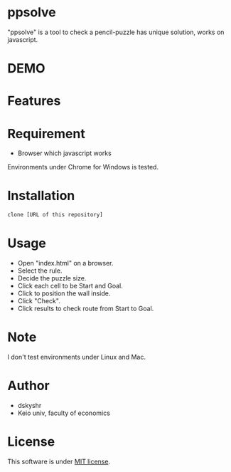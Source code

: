 # ppsolve
 
"ppsolve" is a tool to check a pencil-puzzle has unique solution, works on javascript.

# DEMO


# Features
 
 
# Requirement
 
* Browser which javascript works
 
Environments under Chrome for Windows is tested.

# Installation

```bash
clone [URL of this repository]
```

# Usage

* Open "index.html" on a browser.
* Select the rule.
* Decide the puzzle size.
* Click each cell to be Start and Goal.
* Click to position the wall inside.
* Click "Check".
* Click results to check route from Start to Goal.

# Note

I don't test environments under Linux and Mac.

# Author
 
* dskyshr
* Keio univ, faculty of economics

# License
 
This software is under [MIT license](https://en.wikipedia.org/wiki/MIT_License).
